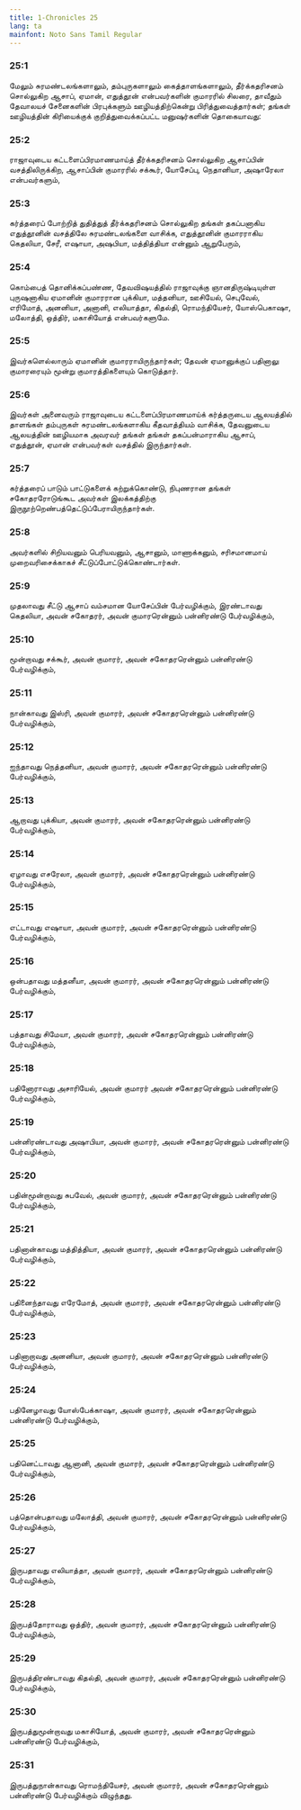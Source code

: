 ```yaml
---
title: 1-Chronicles 25
lang: ta
mainfont: Noto Sans Tamil Regular
---
```


###  25:1

மேலும் சுரமண்டலங்களாலும், தம்புருகளாலும் கைத்தாளங்களாலும், தீர்க்கதரிசனம் சொல்லுகிற ஆசாப், ஏமான், எதுத்தூன் என்பவர்களின் குமாரரில் சிலரை, தாவீதும் தேவாலயச் சேனைகளின் பிரபுக்களும் ஊழியத்திற்கென்று பிரித்துவைத்தார்கள்; தங்கள் ஊழியத்தின் கிரியைக்குக் குறித்துவைக்கப்பட்ட மனுஷர்களின் தொகையாவது:

###  25:2

ராஜாவுடைய கட்டளைப்பிரமாணமாய்த் தீர்க்கதரிசனம் சொல்லுகிற ஆசாப்பின் வசத்திலிருக்கிற, ஆசாப்பின் குமாரரில் சக்கூர், யோசேப்பு, நெதானியா, அஷாரேலா என்பவர்களும்,

###  25:3

கர்த்தரைப் போற்றித் துதித்துத் தீர்க்கதரிசனம் சொல்லுகிற தங்கள் தகப்பனாகிய எதுத்தூனின் வசத்திலே சுரமண்டலங்களை வாசிக்க, எதுத்தூனின் குமாரராகிய கெதலியா, சேரீ, எஷாயா, அஷபியா, மத்தித்தியா என்னும் ஆறுபேரும்,

###  25:4

கொம்பைத் தொனிக்கப்பண்ண, தேவவிஷயத்தில் ராஜாவுக்கு ஞானதிருஷ்டியுள்ள புருஷனாகிய ஏமானின் குமாரரான புக்கியா, மத்தனியா, ஊசியேல், செபுவேல், எரிமோத், அனனியா, அனானி, எலியாத்தா, கிதல்தி, ரொமந்தியேசர், யோஸ்பெகாஷா, மலோத்தி, ஒத்திர், மகாசியோத் என்பவர்களுமே.

###  25:5

இவர்களெல்லாரும் ஏமானின் குமாரராயிருந்தார்கள்; தேவன் ஏமானுக்குப் பதினாலு குமாரரையும் மூன்று குமாரத்திகளையும் கொடுத்தார்.

###  25:6

இவர்கள் அனைவரும் ராஜாவுடைய கட்டளைப்பிரமாணமாய்க் கர்த்தருடைய ஆலயத்தில் தாளங்கள் தம்புருகள் சுரமண்டலங்களாகிய கீதவாத்தியம் வாசிக்க, தேவனுடைய ஆலயத்தின் ஊழியமாக அவரவர் தங்கள் தங்கள் தகப்பன்மாராகிய ஆசாப், எதுத்தூன், ஏமான் என்பவர்கள் வசத்தில் இருந்தார்கள்.

###  25:7

கர்த்தரைப் பாடும் பாட்டுகளைக் கற்றுக்கொண்டு, நிபுணரான தங்கள் சகோதரரோடுங்கூட அவர்கள் இலக்கத்திற்கு இருநூற்றெண்பத்தெட்டுப்பேராயிருந்தார்கள்.

###  25:8

அவர்களில் சிறியவனும் பெரியவனும், ஆசானும், மாணாக்கனும், சரிசமானமாய் முறைவரிசைக்காகச் சீட்டுப்போட்டுக்கொண்டார்கள்.

###  25:9

முதலாவது சீட்டு ஆசாப் வம்சமான யோசேப்பின் பேர்வழிக்கும், இரண்டாவது கெதலியா, அவன் சகோதரர், அவன் குமாரரென்னும் பன்னிரண்டு பேர்வழிக்கும்,

###  25:10

மூன்றாவது சக்கூர், அவன் குமாரர், அவன் சகோதரரென்னும் பன்னிரண்டு பேர்வழிக்கும்,

###  25:11

நான்காவது இஸ்ரி, அவன் குமாரர், அவன் சகோதரரென்னும் பன்னிரண்டு பேர்வழிக்கும்,

###  25:12

ஐந்தாவது நெத்தனியா, அவன் குமாரர், அவன் சகோதரரென்னும் பன்னிரண்டு பேர்வழிக்கும்,

###  25:13

ஆறாவது புக்கியா, அவன் குமாரர், அவன் சகோதரரென்னும் பன்னிரண்டு பேர்வழிக்கும்,

###  25:14

ஏழாவது எசரேலா, அவன் குமாரர், அவன் சகோதரரென்னும் பன்னிரண்டு பேர்வழிக்கும்,

###  25:15

எட்டாவது எஷாயா, அவன் குமாரர், அவன் சகோதரரென்னும் பன்னிரண்டு பேர்வழிக்கும்,

###  25:16

ஒன்பதாவது மத்தனீயா, அவன் குமாரர், அவன் சகோதரரென்னும் பன்னிரண்டு பேர்வழிக்கும்,

###  25:17

பத்தாவது சிமேயா, அவன் குமாரர், அவன் சகோதரரென்னும் பன்னிரண்டு பேர்வழிக்கும்,

###  25:18

பதினோராவது அசாரியேல், அவன் குமாரர் அவன் சகோதரரென்னும் பன்னிரண்டு பேர்வழிக்கும்,

###  25:19

பன்னிரண்டாவது அஷாபியா, அவன் குமாரர், அவன் சகோதரரென்னும் பன்னிரண்டு பேர்வழிக்கும்,

###  25:20

பதின்மூன்றாவது சுபவேல், அவன் குமாரர், அவன் சகோதரரென்னும் பன்னிரண்டு பேர்வழிக்கும்,

###  25:21

பதினான்காவது மத்தித்தியா, அவன் குமாரர், அவன் சகோதரரென்னும் பன்னிரண்டு பேர்வழிக்கும்,

###  25:22

பதினைந்தாவது எரேமோத், அவன் குமாரர், அவன் சகோதரரென்னும் பன்னிரண்டு பேர்வழிக்கும்,

###  25:23

பதினாறாவது அனனியா, அவன் குமாரர், அவன் சகோதரரென்னும் பன்னிரண்டு பேர்வழிக்கும்,

###  25:24

பதினேழாவது யோஸ்பேக்காஷா, அவன் குமாரர், அவன் சகோதரரென்னும் பன்னிரண்டு பேர்வழிக்கும்,

###  25:25

பதினெட்டாவது ஆனானி, அவன் குமாரர், அவன் சகோதரரென்னும் பன்னிரண்டு பேர்வழிக்கும்,

###  25:26

பத்தொன்பதாவது மலோத்தி, அவன் குமாரர், அவன் சகோதரரென்னும் பன்னிரண்டு பேர்வழிக்கும்,

###  25:27

இருபதாவது எலியாத்தா, அவன் குமாரர், அவன் சகோதரரென்னும் பன்னிரண்டு பேர்வழிக்கும்,

###  25:28

இருபத்தோராவது ஒத்திர், அவன் குமாரர், அவன் சகோதரரென்னும் பன்னிரண்டு பேர்வழிக்கும்,

###  25:29

இருபத்திரண்டாவது கிதல்தி, அவன் குமாரர், அவன் சகோதரரென்னும் பன்னிரண்டு பேர்வழிக்கும்,

###  25:30

இருபத்துமூன்றாவது மகாசியோத், அவன் குமாரர், அவன் சகோதரரென்னும் பன்னிரண்டு பேர்வழிக்கும்,

###  25:31

இருபத்துநான்காவது ரொமந்தியேசர், அவன் குமாரர், அவன் சகோதரரென்னும் பன்னிரண்டு பேர்வழிக்கும் விழுந்தது.

